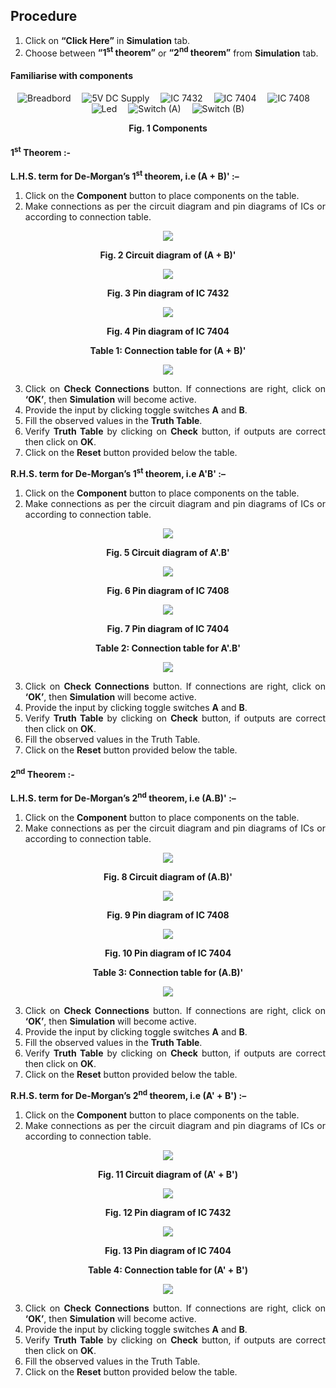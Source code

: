 ## Procedure<br>
<div style="text-align:justify">

1.  Click on **“Click Here”** in **Simulation** tab.
2.  Choose between **“1<sup>st</sup> theorem”** or **“2<sup>nd</sup> theorem”** from **Simulation** tab.

#### **Familiarise with components**

<center>
  
![](images/board.png "Breadbord")&emsp; ![](images/supply.png "5V DC Supply")&emsp; ![](images/ic1.png "IC 7432")&emsp; ![](images/ic2.png "IC 7404")&emsp; ![](images/ic3.png "IC 7408")&emsp; ![](images/led.png "Led")&emsp; ![](images/switch.png "Switch (A)")&emsp; ![](images/switch.png "Switch (B)")  

**Fig. 1 Components** </center>

#### 1<sup>st</sup> Theorem :-
  

**L.H.S. term for De-Morgan’s 1<sup>st</sup> theorem, i.e (A + B)' :–**  

1.  Click on the **Component** button to place components on the table.
2.  Make connections as per the circuit diagram and pin diagrams of ICs or according to connection table.

<center>  

![](images/procedure1.jpg)  

**Fig. 2 Circuit diagram of (A + B)'**

![](images/procedure2.jpg)

**Fig. 3 Pin diagram of IC 7432**

![](images/procedure3.jpg)

**Fig. 4 Pin diagram of IC 7404**

**Table 1: Connection table for (A + B)'**

![](images/table1.png)

</center>
  
3.  Click on **Check Connections** button. If connections are right, click on **‘OK’**, then **Simulation** will become active.
4.  Provide the input by clicking toggle switches **A** and **B**.
5.  Fill the observed values in the **Truth Table**.
6.  Verify **Truth Table** by clicking on **Check** button, if outputs are correct then click on **OK**.
7.  Click on the **Reset** button provided below the table.
  

**R.H.S. term for De-Morgan’s 1<sup>st</sup> theorem, i.e A'B' :–**  

1.  Click on the **Component** button to place components on the table.
2.  Make connections as per the circuit diagram and pin diagrams of ICs or according to connection table.

<center>  

![](images/procedure4.png)

**Fig. 5 Circuit diagram of A'.B'**

![](images/procedure5.jpg)

**Fig. 6 Pin diagram of IC 7408**

![](images/procedure3.jpg)

**Fig. 7 Pin diagram of IC 7404** 

**Table 2: Connection table for A'.B'**

![](images/table2.png)

</center>
  
3.  Click on **Check Connections** button. If connections are right, click on **‘OK’**, then **Simulation** will become active.
4.  Provide the input by clicking toggle switches **A** and **B**.
5.  Verify **Truth Table** by clicking on **Check** button, if outputs are correct then click on **OK**.
6.  Fill the observed values in the Truth Table.
7.  Click on the **Reset** button provided below the table.

#### 2<sup>nd</sup> Theorem :-  

**L.H.S. term for De-Morgan’s 2<sup>nd</sup> theorem, i.e (A.B)' :–**  

1.  Click on the **Component** button to place components on the table.
2.  Make connections as per the circuit diagram and pin diagrams of ICs or according to connection table.

<center>  

![](images/procedure6.jpg)

**Fig. 8 Circuit diagram of (A.B)'**

![](images/procedure5.jpg)

**Fig. 9 Pin diagram of IC 7408**

![](images/procedure3.jpg)

**Fig. 10 Pin diagram of IC 7404**

**Table 3: Connection table for (A.B)'**

![](images/table3.png)

</center>
  
3.  Click on **Check Connections** button. If connections are right, click on **‘OK’**, then **Simulation** will become active.
4.  Provide the input by clicking toggle switches **A** and **B**.
5.  Fill the observed values in the **Truth Table**.
6.  Verify **Truth Table** by clicking on **Check** button, if outputs are correct then click on **OK**.
7.  Click on the **Reset** button provided below the table.
  

**R.H.S. term for De-Morgan’s 2<sup>nd</sup> theorem, i.e (A' + B') :–**  

1.  Click on the **Component** button to place components on the table.
2.  Make connections as per the circuit diagram and pin diagrams of ICs or according to connection table.

<center>  

![](images/procedure7.jpg)

**Fig. 11 Circuit diagram of (A' + B')**

![](images/procedure2.jpg)

**Fig. 12 Pin diagram of IC 7432**

![](images/procedure3.jpg)

**Fig. 13 Pin diagram of IC 7404**

**Table 4: Connection table for (A' + B')**

![](images/table4.png)

</center>
  
3.  Click on **Check Connections** button. If connections are right, click on **‘OK’**, then **Simulation** will become active.
4.  Provide the input by clicking toggle switches **A** and **B**.
5.  Verify **Truth Table** by clicking on **Check** button, if outputs are correct then click on **OK**.
6.  Fill the observed values in the Truth Table.
7.  Click on the **Reset** button provided below the table.
</div>